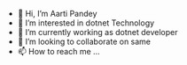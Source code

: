 - 👋 Hi, I’m Aarti Pandey
- 👀 I’m interested in dotnet Technology  
- 🌱 I’m currently working as dotnet developer
- 💞️ I’m looking to collaborate on same
- 📫 How to reach me ...

<!---
Aartipandey294/Aartipandey294 is a ✨ special ✨ repository because its `README.md` (this file) appears on your GitHub profile.
You can click the Preview link to take a look at your changes.
--->
